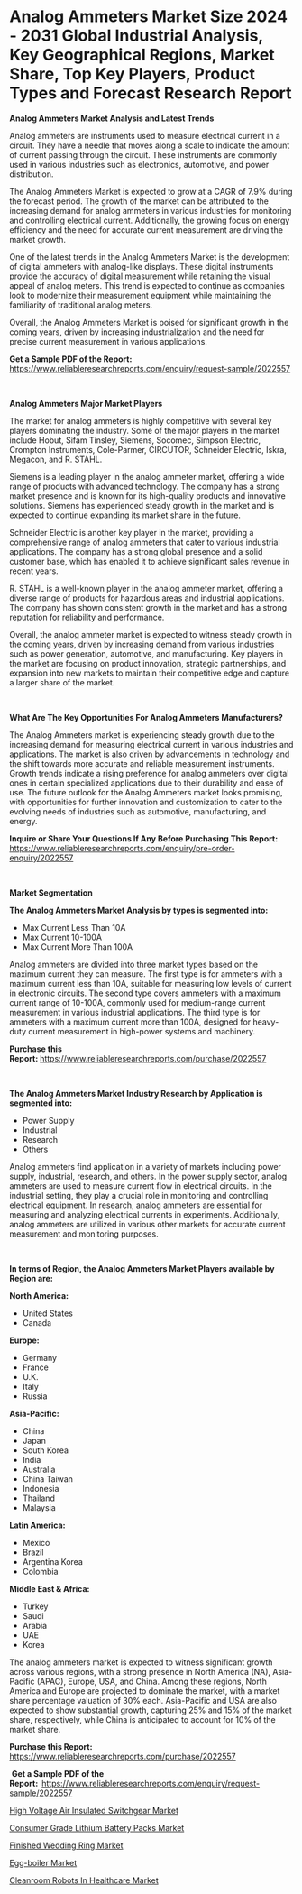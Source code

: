 <p><h1>Analog Ammeters Market Size 2024 - 2031 Global Industrial Analysis, Key Geographical Regions, Market Share, Top Key Players, Product Types and Forecast Research Report</h1></p><p><strong>Analog Ammeters Market Analysis and Latest Trends</strong></p>
<p><p>Analog ammeters are instruments used to measure electrical current in a circuit. They have a needle that moves along a scale to indicate the amount of current passing through the circuit. These instruments are commonly used in various industries such as electronics, automotive, and power distribution.</p><p>The Analog Ammeters Market is expected to grow at a CAGR of 7.9% during the forecast period. The growth of the market can be attributed to the increasing demand for analog ammeters in various industries for monitoring and controlling electrical current. Additionally, the growing focus on energy efficiency and the need for accurate current measurement are driving the market growth.</p><p>One of the latest trends in the Analog Ammeters Market is the development of digital ammeters with analog-like displays. These digital instruments provide the accuracy of digital measurement while retaining the visual appeal of analog meters. This trend is expected to continue as companies look to modernize their measurement equipment while maintaining the familiarity of traditional analog meters.</p><p>Overall, the Analog Ammeters Market is poised for significant growth in the coming years, driven by increasing industrialization and the need for precise current measurement in various applications.</p></p>
<p><strong>Get a Sample PDF of the Report:&nbsp;</strong> <a href="https://www.reliableresearchreports.com/enquiry/request-sample/2022557">https://www.reliableresearchreports.com/enquiry/request-sample/2022557</a></p>
<p>&nbsp;</p>
<p><strong>Analog Ammeters Major Market Players</strong></p>
<p><p>The market for analog ammeters is highly competitive with several key players dominating the industry. Some of the major players in the market include Hobut, Sifam Tinsley, Siemens, Socomec, Simpson Electric, Crompton Instruments, Cole-Parmer, CIRCUTOR, Schneider Electric, Iskra, Megacon, and R. STAHL.</p><p>Siemens is a leading player in the analog ammeter market, offering a wide range of products with advanced technology. The company has a strong market presence and is known for its high-quality products and innovative solutions. Siemens has experienced steady growth in the market and is expected to continue expanding its market share in the future.</p><p>Schneider Electric is another key player in the market, providing a comprehensive range of analog ammeters that cater to various industrial applications. The company has a strong global presence and a solid customer base, which has enabled it to achieve significant sales revenue in recent years.</p><p>R. STAHL is a well-known player in the analog ammeter market, offering a diverse range of products for hazardous areas and industrial applications. The company has shown consistent growth in the market and has a strong reputation for reliability and performance.</p><p>Overall, the analog ammeter market is expected to witness steady growth in the coming years, driven by increasing demand from various industries such as power generation, automotive, and manufacturing. Key players in the market are focusing on product innovation, strategic partnerships, and expansion into new markets to maintain their competitive edge and capture a larger share of the market.</p></p>
<p>&nbsp;</p>
<p><strong>What Are The Key Opportunities For Analog Ammeters Manufacturers?</strong></p>
<p><p>The Analog Ammeters market is experiencing steady growth due to the increasing demand for measuring electrical current in various industries and applications. The market is also driven by advancements in technology and the shift towards more accurate and reliable measurement instruments. Growth trends indicate a rising preference for analog ammeters over digital ones in certain specialized applications due to their durability and ease of use. The future outlook for the Analog Ammeters market looks promising, with opportunities for further innovation and customization to cater to the evolving needs of industries such as automotive, manufacturing, and energy.</p></p>
<p><strong>Inquire or Share Your Questions If Any Before Purchasing This Report:</strong> <a href="https://www.reliableresearchreports.com/enquiry/pre-order-enquiry/2022557">https://www.reliableresearchreports.com/enquiry/pre-order-enquiry/2022557</a></p>
<p>&nbsp;</p>
<p><strong>Market Segmentation</strong></p>
<p><strong>The Analog Ammeters Market Analysis by types is segmented into:</strong></p>
<p><ul><li>Max Current Less Than 10A</li><li>Max Current 10-100A</li><li>Max Current More Than 100A</li></ul></p>
<p><p>Analog ammeters are divided into three market types based on the maximum current they can measure. The first type is for ammeters with a maximum current less than 10A, suitable for measuring low levels of current in electronic circuits. The second type covers ammeters with a maximum current range of 10-100A, commonly used for medium-range current measurement in various industrial applications. The third type is for ammeters with a maximum current more than 100A, designed for heavy-duty current measurement in high-power systems and machinery.</p></p>
<p><strong>Purchase this Report:&nbsp;</strong><a href="https://www.reliableresearchreports.com/purchase/2022557">https://www.reliableresearchreports.com/purchase/2022557</a></p>
<p>&nbsp;</p>
<p><strong>The Analog Ammeters Market Industry Research by Application is segmented into:</strong></p>
<p><ul><li>Power Supply</li><li>Industrial</li><li>Research</li><li>Others</li></ul></p>
<p><p>Analog ammeters find application in a variety of markets including power supply, industrial, research, and others. In the power supply sector, analog ammeters are used to measure current flow in electrical circuits. In the industrial setting, they play a crucial role in monitoring and controlling electrical equipment. In research, analog ammeters are essential for measuring and analyzing electrical currents in experiments. Additionally, analog ammeters are utilized in various other markets for accurate current measurement and monitoring purposes.</p></p>
<p>&nbsp;</p>
<p><strong>In terms of Region, the Analog Ammeters Market Players available by Region are:</strong></p>
<p>
    <p> <strong> North America: </strong>
        <ul>
            <li>United States</li>
            <li>Canada</li>
        </ul>
        </p> 
    <p> <strong> Europe: </strong>
        <ul>
            <li>Germany</li>
            <li>France</li>
            <li>U.K.</li>
            <li>Italy</li>
            <li>Russia</li>
        </ul>
        </p> 
    <p> <strong> Asia-Pacific: </strong>
        <ul>
            <li>China</li>
            <li>Japan</li>
            <li>South Korea</li>
            <li>India</li>
            <li>Australia</li>
            <li>China Taiwan</li>
            <li>Indonesia</li>
            <li>Thailand</li>
            <li>Malaysia</li>
        </ul>
        </p> 
    <p> <strong> Latin America: </strong>
        <ul>
            <li>Mexico</li>
            <li>Brazil</li>
            <li>Argentina Korea</li>
            <li>Colombia</li>
        </ul>
        </p> 
    <p> <strong> Middle East & Africa: </strong>
        <ul>
            <li>Turkey</li>
            <li>Saudi</li>
            <li>Arabia</li>
            <li>UAE</li>
            <li>Korea</li>
        </ul>
    </p>
    </p>
<p><p>The analog ammeters market is expected to witness significant growth across various regions, with a strong presence in North America (NA), Asia-Pacific (APAC), Europe, USA, and China. Among these regions, North America and Europe are projected to dominate the market, with a market share percentage valuation of 30% each. Asia-Pacific and USA are also expected to show substantial growth, capturing 25% and 15% of the market share, respectively, while China is anticipated to account for 10% of the market share.</p></p>
<p><strong>Purchase this Report: </strong><a href="https://www.reliableresearchreports.com/purchase/2022557">https://www.reliableresearchreports.com/purchase/2022557</a></p>
<p>&nbsp;<strong>Get a Sample PDF of the Report:&nbsp;&nbsp;</strong><a href="https://www.reliableresearchreports.com/enquiry/request-sample/2022557">https://www.reliableresearchreports.com/enquiry/request-sample/2022557</a></p>
<p><strong></strong></p>
<p><p><a href="https://github.com/nicoletavirag/Market-Research-Report-List-2/blob/main/high-voltage-air-insulated-switchgear-market.md">High Voltage Air Insulated Switchgear Market</a></p><p><a href="https://github.com/redneck06/Market-Research-Report-List-2/blob/main/consumer-grade-lithium-battery-packs-market.md">Consumer Grade Lithium Battery Packs Market</a></p><p><a href="https://view.publitas.com/reportprime-1/finished-wedding-ring-market-size-growth-outlook-from-2024-to-2031-projecting-at-markets-trends-analysis-by-application-regional-outlook-and-revenue/">Finished Wedding Ring Market</a></p><p><a href="https://view.publitas.com/reportprime-1/egg-boiler-market-dynamics-2024-2031-also-about-its-market-trends-projections-and-opportunities/">Egg-boiler Market</a></p><p><a href="https://lydian-appliance-61d.notion.site/Cleanroom-Robots-In-Healthcare-Market-Size-Growth-and-Forecast-from-2024-2031-42b92d52ed2c45f4a1dd1d1253ac008b">Cleanroom Robots In Healthcare Market</a></p></p>